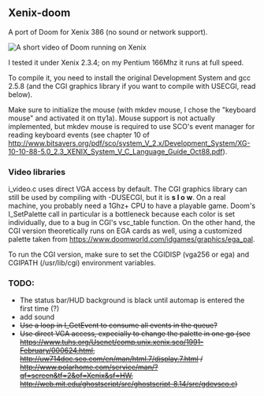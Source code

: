 ## Xenix-doom
A port of Doom for Xenix 386 (no sound or network support).

![A short video of Doom running on Xenix](Doom_on_Xenix.gif)

I tested it under Xenix 2.3.4; on my Pentium 166Mhz it runs at full speed.

To compile it, you need to install the original Development System and gcc 2.5.8 (and the CGI graphics library if you want to compile with USECGI, read below).

Make sure to initialize the mouse (with mkdev mouse, I chose the "keyboard mouse" and activated it on tty1a). Mouse support is not actually implemented, but mkdev mouse is required to use SCO's event manager for reading keyboard events (see chapter 10 of http://www.bitsavers.org/pdf/sco/system_V_2.x/Development_System/XG-10-10-88-5.0_2.3_XENIX_System_V_C_Language_Guide_Oct88.pdf).

### Video libraries
i_video.c uses direct VGA access by default. 
The CGI graphics library can still be used by compiling with -DUSECGI, but it is **s l o w**. On a real machine, you probably need a 1Ghz+ CPU to have a playable game. Doom's I_SetPalette call in particular is a bottleneck because each color is set individually, due to a bug in CGI's vsc_table function. On the other hand, the CGI version theoretically runs on EGA cards as well, using a customized palette taken from https://www.doomworld.com/idgames/graphics/ega_pal.

To run the CGI version, make sure to set the CGIDISP (vga256 or ega) and CGIPATH (/usr/lib/cgi) environment variables.


### TODO: 
- The status bar/HUD background is black until automap is entered the first time (?)
- add sound
- ~~Use a loop in I_GetEvent to consume all events in the queue?~~
- ~~Use direct VGA access, expecially to change the palette in one go (see https://www.tuhs.org/Usenet/comp.unix.xenix.sco/1991-February/000624.html, http://uw714doc.sco.com/en/man/html.7/display.7.html / http://www.polarhome.com/service/man/?qf=screen&tf=2&of=Xenix&sf=HW, http://web.mit.edu/ghostscript/src/ghostscript-8.14/src/gdevsco.c)~~
